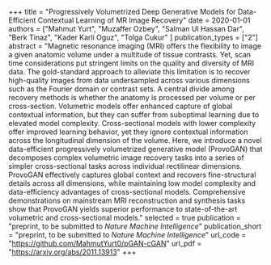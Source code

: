 +++
title = "Progressively Volumetrized Deep Generative Models for Data-Efficient Contextual Learning of MR Image Recovery"
date = 2020-01-01
authors = ["Mahmut Yurt", "Muzaffer Ozbey", "Salman Ul Hassan Dar", "Berk Tinaz", "Kader Karli Oguz", "Tolga Cukur" ]
publication_types = ["2"]
abstract = "Magnetic resonance imaging (MRI) offers the flexibility to image a given anatomic volume under a multitude of tissue contrasts. Yet, scan time considerations put stringent limits on the quality and diversity of MRI data. The gold-standard approach to alleviate this limitation is to recover high-quality images from data undersampled across various dimensions such as the Fourier domain or contrast sets. A central divide among recovery methods is whether the anatomy is processed per volume or per cross-section. Volumetric models offer enhanced capture of global contextual information, but they can suffer from suboptimal learning due to elevated model complexity. Cross-sectional models with lower complexity offer improved learning behavior, yet they ignore contextual information across the longitudinal dimension of the volume. Here, we introduce a novel data-efficient progressively volumetrized generative model (ProvoGAN) that decomposes complex volumetric image recovery tasks into a series of simpler cross-sectional tasks across individual rectilinear dimensions. ProvoGAN effectively captures global context and recovers fine-structural details across all dimensions, while maintaining low model complexity and data-efficiency advantages of cross-sectional models. Comprehensive demonstrations on mainstream MRI reconstruction and synthesis tasks show that ProvoGAN yields superior performance to state-of-the-art volumetric and cross-sectional models."
selected = true
publication = "preprint, to be submitted to *Nature Machine Intelligence*"
publication_short = "preprint, to be submitted to *Nature Machine Intelligence*"
url_code = "https://github.com/MahmutYurt0/pGAN-cGAN"
url_pdf = "https://arxiv.org/abs/2011.13913"
+++
